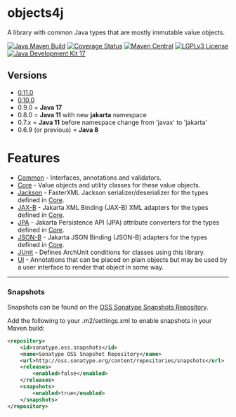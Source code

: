 # objects4j
A library with common Java types that are mostly immutable value objects.

[![Java Maven Build](https://github.com/fuinorg/objects4j/actions/workflows/maven.yml/badge.svg)](https://github.com/fuinorg/objects4j/actions/workflows/maven.yml)
[![Coverage Status](https://sonarcloud.io/api/project_badges/measure?project=org.fuin%3Aobjects4j&metric=coverage)](https://sonarcloud.io/dashboard?id=org.fuin%3Aobjects4j)
[![Maven Central](https://maven-badges.herokuapp.com/maven-central/org.fuin/objects4j/badge.svg)](https://maven-badges.herokuapp.com/maven-central/org.fuin/objects4j/)
[![LGPLv3 License](http://img.shields.io/badge/license-LGPLv3-blue.svg)](https://www.gnu.org/licenses/lgpl.html)
[![Java Development Kit 17](https://img.shields.io/badge/JDK-17-green.svg)](https://openjdk.java.net/projects/jdk/17/)

## Versions
- [0.11.0](release-notes.md#0110)
- [0.10.0](release-notes.md#0100)
- 0.9.0 = **Java 17**
- 0.8.0 = **Java 11** with new **jakarta** namespace
- 0.7.x = **Java 11** before namespace change from 'javax' to 'jakarta'
- 0.6.9 (or previous) = **Java 8**

# Features
- [Common](common) - Interfaces, annotations and validators.
- [Core](core) - Value objects and utility classes for these value objects.
- [Jackson](jackson) - FasterXML Jackson serializer/deserializer for the types defined in [Core](core).
- [JAX-B](jaxb) - Jakarta XML Binding (JAX-B) XML adapters for the types defined in [Core](core).
- [JPA](jpa) - Jakarta Persistence API (JPA) attribute converters for the types defined in [Core](core).
- [JSON-B](jsonb) - Jakarta JSON Binding (JSON-B) adapters for the types defined in [Core](../core).
- [JUnit](junit) - Defines ArchUnit conditions for classes using this library.
- [UI](ui) - Annotations that can be placed on plain objects but may be used by a user interface to render that object in some way.

* * *

### Snapshots

Snapshots can be found on the [OSS Sonatype Snapshots Repository](https://oss.sonatype.org/index.html#view-repositories;snapshots~browsestorage~/org/fuin "Snapshot Repository"). 

Add the following to your .m2/settings.xml to enable snapshots in your Maven build:

```xml
<repository>
    <id>sonatype.oss.snapshots</id>
    <name>Sonatype OSS Snapshot Repository</name>
    <url>http://oss.sonatype.org/content/repositories/snapshots</url>
    <releases>
        <enabled>false</enabled>
    </releases>
    <snapshots>
        <enabled>true</enabled>
    </snapshots>
</repository>
```

